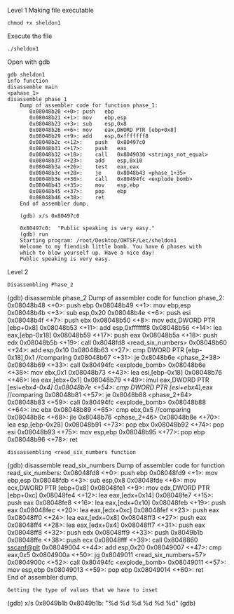 Level 1
Making file executable
```
chmod +x sheldon1
```
Execute the file
```
./sheldon1
```
Open with gdb
```
gdb sheldon1
info function
disassemble main
<pahase_1>
disassemble phase_1
	Dump of assembler code for function phase_1:
	   0x08048b20 <+0>:	push   ebp
	   0x08048b21 <+1>:	mov    ebp,esp
	   0x08048b23 <+3>:	sub    esp,0x8
	   0x08048b26 <+6>:	mov    eax,DWORD PTR [ebp+0x8]
	   0x08048b29 <+9>:	add    esp,0xfffffff8
	   0x08048b2c <+12>:	push   0x80497c0
	   0x08048b31 <+17>:	push   eax
	   0x08048b32 <+18>:	call   0x8049030 <strings_not_equal>
	   0x08048b37 <+23>:	add    esp,0x10
	   0x08048b3a <+26>:	test   eax,eax
	   0x08048b3c <+28>:	je     0x8048b43 <phase_1+35>
	   0x08048b3e <+30>:	call   0x80494fc <explode_bomb>
	   0x08048b43 <+35>:	mov    esp,ebp
	   0x08048b45 <+37>:	pop    ebp
	   0x08048b46 <+38>:	ret    
	End of assembler dump.

	(gdb) x/s 0x80497c0

	0x80497c0:	"Public speaking is very easy."
	(gdb) run
	Starting program: /root/Desktop/OHTSF/Lec/sheldon1 
	Welcome to my fiendish little bomb. You have 6 phases with
	which to blow yourself up. Have a nice day!
	Public speaking is very easy.
```
Level 2
```
Disassembling Phase_2
```
(gdb) disassemble phase_2
Dump of assembler code for function phase_2:
   0x08048b48 <+0>:	push   ebp
   0x08048b49 <+1>:	mov    ebp,esp
   0x08048b4b <+3>:	sub    esp,0x20
   0x08048b4e <+6>:	push   esi
   0x08048b4f <+7>:	push   ebx
   0x08048b50 <+8>:	mov    edx,DWORD PTR [ebp+0x8]
   0x08048b53 <+11>:	add    esp,0xfffffff8
   0x08048b56 <+14>:	lea    eax,[ebp-0x18]
   0x08048b59 <+17>:	push   eax
   0x08048b5a <+18>:	push   edx
   0x08048b5b <+19>:	call   0x8048fd8 <read_six_numbers>
   0x08048b60 <+24>:	add    esp,0x10
   0x08048b63 <+27>:	cmp    DWORD PTR [ebp-0x18],0x1 //comparing
   0x08048b67 <+31>:	je     0x8048b6e <phase_2+38>
   0x08048b69 <+33>:	call   0x80494fc <explode_bomb>
   0x08048b6e <+38>:	mov    ebx,0x1
   0x08048b73 <+43>:	lea    esi,[ebp-0x18]
   0x08048b76 <+46>:	lea    eax,[ebx+0x1]
   0x08048b79 <+49>:	imul   eax,DWORD PTR [esi+ebx*4-0x4]
   0x08048b7e <+54>:	cmp    DWORD PTR [esi+ebx*4],eax  //comparing
   0x08048b81 <+57>:	je     0x8048b88 <phase_2+64>
   0x08048b83 <+59>:	call   0x80494fc <explode_bomb>
   0x08048b88 <+64>:	inc    ebx
   0x08048b89 <+65>:	cmp    ebx,0x5  //comparing
   0x08048b8c <+68>:	jle    0x8048b76 <phase_2+46>
   0x08048b8e <+70>:	lea    esp,[ebp-0x28]
   0x08048b91 <+73>:	pop    ebx
   0x08048b92 <+74>:	pop    esi
   0x08048b93 <+75>:	mov    esp,ebp
   0x08048b95 <+77>:	pop    ebp
   0x08048b96 <+78>:	ret    
```   
dissassembling <read_six_numbers function
```
   (gdb) disassemble read_six_numbers 
   Dump of assembler code for function read_six_numbers:
      0x08048fd8 <+0>:	push   ebp
      0x08048fd9 <+1>:	mov    ebp,esp
      0x08048fdb <+3>:	sub    esp,0x8
      0x08048fde <+6>:	mov    ecx,DWORD PTR [ebp+0x8]
      0x08048fe1 <+9>:	mov    edx,DWORD PTR [ebp+0xc]
      0x08048fe4 <+12>:	lea    eax,[edx+0x14]
      0x08048fe7 <+15>:	push   eax
      0x08048fe8 <+16>:	lea    eax,[edx+0x10]
      0x08048feb <+19>:	push   eax
      0x08048fec <+20>:	lea    eax,[edx+0xc]
      0x08048fef <+23>:	push   eax
      0x08048ff0 <+24>:	lea    eax,[edx+0x8]
      0x08048ff3 <+27>:	push   eax
      0x08048ff4 <+28>:	lea    eax,[edx+0x4]
      0x08048ff7 <+31>:	push   eax
      0x08048ff8 <+32>:	push   edx
      0x08048ff9 <+33>:	push   0x8049b1b
      0x08048ffe <+38>:	push   ecx
      0x08048fff <+39>:	call   0x8048860 <sscanf@plt>
      0x08049004 <+44>:	add    esp,0x20
      0x08049007 <+47>:	cmp    eax,0x5
      0x0804900a <+50>:	jg     0x8049011 <read_six_numbers+57>
      0x0804900c <+52>:	call   0x80494fc <explode_bomb>
      0x08049011 <+57>:	mov    esp,ebp
      0x08049013 <+59>:	pop    ebp
      0x08049014 <+60>:	ret    
   End of assembler dump.
```
Getting the type of values that we have to inset
```
(gdb) x/s 0x8049b1b
0x8049b1b:	"%d %d %d %d %d %d"
(gdb) 



